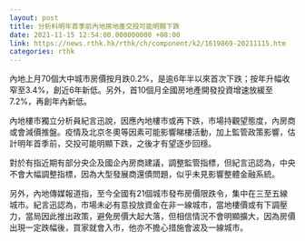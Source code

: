 ```yaml
---
layout: post
title: 分析料明年首季前內地房地產交投可能明顯下跌
date: 2021-11-15 12:54:00.000000000 +08:00
link: https://news.rthk.hk/rthk/ch/component/k2/1619869-20211115.htm
categories: rthk
---
```


內地上月70個大中城市房價按月跌0.2%，是逾6年半以來首次下跌；按年升幅收窄至3.4%，創近6年新低。另外，首10個月全國房地產開發投資增速放緩至7.2%，再創年內新低。

內地樓市獨立分析員紀言迅說，因應內地樓市或再下跌，市場持觀望態度，內房商或會減價推盤。疫情及北京冬奧等因素可能影響睇樓活動，加上監管政策影響，估計明年首季前，交投可能明顯下跌，之後才有望逐步回穩。

對於有指近期有部分央企及國企內房商建議，調整監管指標，但紀言迅認為，中央不會大幅調整指標，因為大型發展商還債問題，似乎未見影響整體金融系統。

另外，內地傳媒報道指，至今全國有21個城市發布房價限跌令，集中在三至五線城市。紀言迅認為，市場未必有意投放資金在非一線城市，當地樓價或有下調壓力，當局因此推出政策，避免房價大起大落，但相信情況不會明顯擴大，因為房價出現一定跌幅後，買家就會入市，他亦不擔心措施會波及一線城市。
